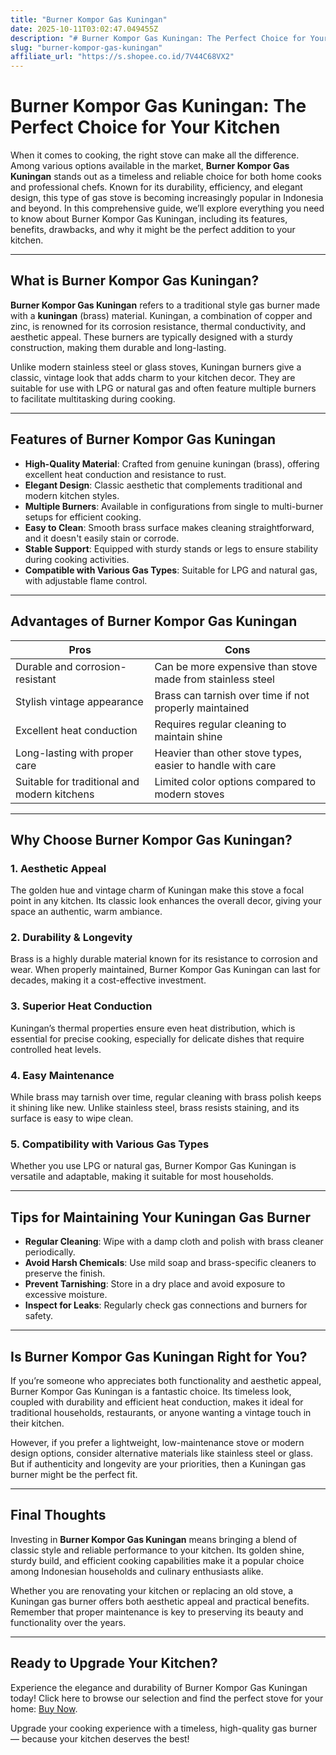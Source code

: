 ```yaml
---
title: "Burner Kompor Gas Kuningan"
date: 2025-10-11T03:02:47.049455Z
description: "# Burner Kompor Gas Kuningan: The Perfect Choice for Your Kitchen..."
slug: "burner-kompor-gas-kuningan"
affiliate_url: "https://s.shopee.co.id/7V44C68VX2"
---
```

# Burner Kompor Gas Kuningan: The Perfect Choice for Your Kitchen

When it comes to cooking, the right stove can make all the difference. Among various options available in the market, **Burner Kompor Gas Kuningan** stands out as a timeless and reliable choice for both home cooks and professional chefs. Known for its durability, efficiency, and elegant design, this type of gas stove is becoming increasingly popular in Indonesia and beyond. In this comprehensive guide, we’ll explore everything you need to know about Burner Kompor Gas Kuningan, including its features, benefits, drawbacks, and why it might be the perfect addition to your kitchen.

---

## What is Burner Kompor Gas Kuningan?

**Burner Kompor Gas Kuningan** refers to a traditional style gas burner made with a **kuningan** (brass) material. Kuningan, a combination of copper and zinc, is renowned for its corrosion resistance, thermal conductivity, and aesthetic appeal. These burners are typically designed with a sturdy construction, making them durable and long-lasting.

Unlike modern stainless steel or glass stoves, Kuningan burners give a classic, vintage look that adds charm to your kitchen decor. They are suitable for use with LPG or natural gas and often feature multiple burners to facilitate multitasking during cooking.

---

## Features of Burner Kompor Gas Kuningan

- **High-Quality Material**: Crafted from genuine kuningan (brass), offering excellent heat conduction and resistance to rust.
- **Elegant Design**: Classic aesthetic that complements traditional and modern kitchen styles.
- **Multiple Burners**: Available in configurations from single to multi-burner setups for efficient cooking.
- **Easy to Clean**: Smooth brass surface makes cleaning straightforward, and it doesn't easily stain or corrode.
- **Stable Support**: Equipped with sturdy stands or legs to ensure stability during cooking activities.
- **Compatible with Various Gas Types**: Suitable for LPG and natural gas, with adjustable flame control.

---

## Advantages of Burner Kompor Gas Kuningan

| **Pros** | **Cons** |
|---------------------------|-----------------------------------------------------|
| Durable and corrosion-resistant | Can be more expensive than stove made from stainless steel |
| Stylish vintage appearance | Brass can tarnish over time if not properly maintained |
| Excellent heat conduction | Requires regular cleaning to maintain shine |
| Long-lasting with proper care | Heavier than other stove types, easier to handle with care |
| Suitable for traditional and modern kitchens | Limited color options compared to modern stoves |

---

## Why Choose Burner Kompor Gas Kuningan?

### 1. **Aesthetic Appeal**

The golden hue and vintage charm of Kuningan make this stove a focal point in any kitchen. Its classic look enhances the overall decor, giving your space an authentic, warm ambiance.

### 2. **Durability & Longevity**

Brass is a highly durable material known for its resistance to corrosion and wear. When properly maintained, Burner Kompor Gas Kuningan can last for decades, making it a cost-effective investment.

### 3. **Superior Heat Conduction**

Kuningan’s thermal properties ensure even heat distribution, which is essential for precise cooking, especially for delicate dishes that require controlled heat levels.

### 4. **Easy Maintenance**

While brass may tarnish over time, regular cleaning with brass polish keeps it shining like new. Unlike stainless steel, brass resists staining, and its surface is easy to wipe clean.

### 5. **Compatibility with Various Gas Types**

Whether you use LPG or natural gas, Burner Kompor Gas Kuningan is versatile and adaptable, making it suitable for most households.

---

## Tips for Maintaining Your Kuningan Gas Burner

- **Regular Cleaning**: Wipe with a damp cloth and polish with brass cleaner periodically.
- **Avoid Harsh Chemicals**: Use mild soap and brass-specific cleaners to preserve the finish.
- **Prevent Tarnishing**: Store in a dry place and avoid exposure to excessive moisture.
- **Inspect for Leaks**: Regularly check gas connections and burners for safety.

---

## Is Burner Kompor Gas Kuningan Right for You?

If you’re someone who appreciates both functionality and aesthetic appeal, Burner Kompor Gas Kuningan is a fantastic choice. Its timeless look, coupled with durability and efficient heat conduction, makes it ideal for traditional households, restaurants, or anyone wanting a vintage touch in their kitchen.

However, if you prefer a lightweight, low-maintenance stove or modern design options, consider alternative materials like stainless steel or glass. But if authenticity and longevity are your priorities, then a Kuningan gas burner might be the perfect fit.

---

## Final Thoughts

Investing in **Burner Kompor Gas Kuningan** means bringing a blend of classic style and reliable performance to your kitchen. Its golden shine, sturdy build, and efficient cooking capabilities make it a popular choice among Indonesian households and culinary enthusiasts alike.

Whether you are renovating your kitchen or replacing an old stove, a Kuningan gas burner offers both aesthetic appeal and practical benefits. Remember that proper maintenance is key to preserving its beauty and functionality over the years.

---

## Ready to Upgrade Your Kitchen?

Experience the elegance and durability of Burner Kompor Gas Kuningan today! Click here to browse our selection and find the perfect stove for your home: [Buy Now](https://s.shopee.co.id/7V44C68VX2).

Upgrade your cooking experience with a timeless, high-quality gas burner — because your kitchen deserves the best!